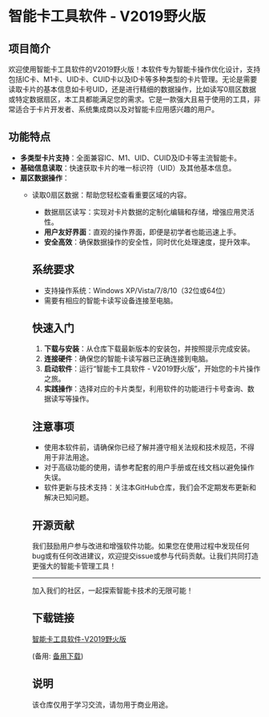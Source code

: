 # 智能卡工具软件 - V2019野火版

## 项目简介

欢迎使用智能卡工具软件的V2019野火版！本软件专为智能卡操作优化设计，支持包括IC卡、M1卡、UID卡、CUID卡以及ID卡等多种类型的卡片管理。无论是需要读取卡片的基本信息如卡号UID，还是进行精细的数据操作，比如读写0扇区数据或特定数据扇区，本工具都能满足您的需求。它是一款强大且易于使用的工具，非常适合于卡片开发者、系统集成商以及对智能卡应用感兴趣的用户。

## 功能特点

- **多类型卡片支持**：全面兼容IC、M1、UID、CUID及ID卡等主流智能卡。
- **基础信息读取**：快速获取卡片的唯一标识符（UID）及其他基本信息。
- **扇区数据操作**：
    - 读取0扇区数据：帮助您轻松查看重要区域的内容。
        - 数据扇区读写：实现对卡片数据的定制化编辑和存储，增强应用灵活性。
        - **用户友好界面**：直观的操作界面，即便是初学者也能迅速上手。
        - **安全高效**：确保数据操作的安全性，同时优化处理速度，提升效率。

        ## 系统要求

        - 支持操作系统：Windows XP/Vista/7/8/10（32位或64位）
        - 需要有相应的智能卡读写设备连接至电脑。

        ## 快速入门

        1. **下载与安装**：从仓库下载最新版本的安装包，并按照提示完成安装。
        2. **连接硬件**：确保您的智能卡读写器已正确连接到电脑。
        3. **启动软件**：运行“智能卡工具软件 - V2019野火版”，开始您的卡片操作之旅。
        4. **实践操作**：选择对应的卡片类型，利用软件的功能进行卡号查询、数据读写等操作。

        ## 注意事项

        - 使用本软件前，请确保你已经了解并遵守相关法规和技术规范，不得用于非法用途。
        - 对于高级功能的使用，请参考配套的用户手册或在线文档以避免操作失误。
        - 软件更新与技术支持：关注本GitHub仓库，我们会不定期发布更新和解决已知问题。

        ## 开源贡献

        我们鼓励用户参与改进和增强软件功能。如果您在使用过程中发现任何bug或有任何改进建议，欢迎提交issue或参与代码贡献。让我们共同打造更强大的智能卡管理工具！

        ---

        加入我们的社区，一起探索智能卡技术的无限可能！

        ## 下载链接
        [智能卡工具软件-V2019野火版](https://pan.quark.cn/s/b300fb58da04) 

        (备用: [备用下载](https://pan.baidu.com/s/13gOG89GeZ7KRGeTFbURGLg?pwd=1234))

        ## 说明

        该仓库仅用于学习交流，请勿用于商业用途。
